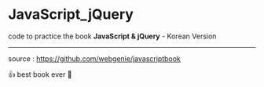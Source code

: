 # JavaScript_jQuery
code to practice the book **JavaScript &amp; jQuery** - Korean Version

* * *

source : https://github.com/webgenie/javascriptbook

👍 best book ever 💖
